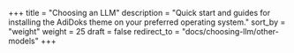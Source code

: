 +++
title = "Choosing an LLM"
description = "Quick start and guides for installing the AdiDoks theme on your preferred operating system."
sort_by = "weight"
weight = 25
draft = false
redirect_to = "docs/choosing-llm/other-models"
+++